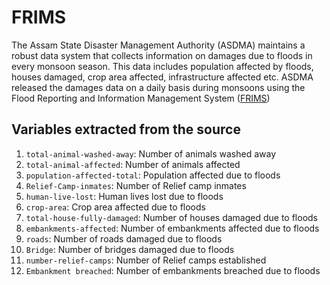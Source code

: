 # FRIMS

The Assam State Disaster Management Authority (ASDMA) maintains a robust data system that collects information on damages due to floods in every monsoon season. This data includes population affected by floods, houses damaged, crop area affected, infrastructure affected etc. ASDMA released the damages data on a daily basis during monsoons using the Flood Reporting and Information Management System ([FRIMS](http://www.asdma.gov.in/reports.html))

## Variables extracted from the source

1. `total-animal-washed-away`: Number of animals washed away
2. `total-animal-affected`: Number of animals affected
3. `population-affected-total`: Population affected due to floods
4. `Relief-Camp-inmates`: Number of Relief camp inmates
5. `human-live-lost`: Human lives lost due to floods
6. `crop-area`: Crop area affected due to floods
7. `total-house-fully-damaged`: Number of houses damaged due to floods
8. `embankments-affected`: Number of embankments affected due to floods
9. `roads`: Number of roads damaged due to floods
10. `Bridge`: Number of bridges damaged due to floods
11. `number-relief-camps`: Number of Relief camps established
12. `Embankment breached`: Number of embankments breached due to floods

